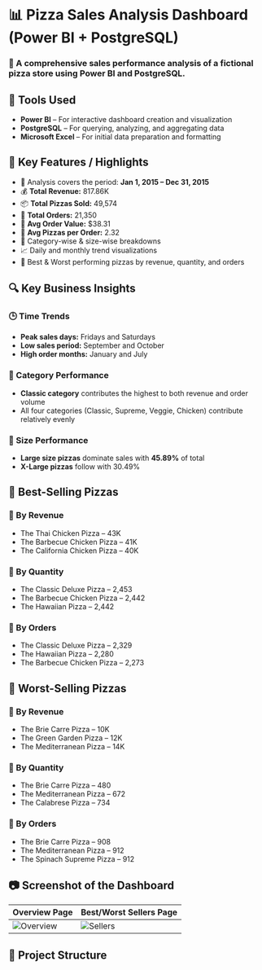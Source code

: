 # 📊 Pizza Sales Analysis Dashboard (Power BI + PostgreSQL)

### 🍕 A comprehensive sales performance analysis of a fictional pizza store using Power BI and PostgreSQL.


## 🧰 Tools Used

- **Power BI** – For interactive dashboard creation and visualization  
- **PostgreSQL** – For querying, analyzing, and aggregating data  
- **Microsoft Excel** – For initial data preparation and formatting


## 🌟 Key Features / Highlights

- 📅 Analysis covers the period: **Jan 1, 2015 – Dec 31, 2015**
- 💰 **Total Revenue:** 817.86K  
- 📦 **Total Pizzas Sold:** 49,574  
- 🧾 **Total Orders:** 21,350  
- 🍕 **Avg Order Value:** $38.31  
- 🍕 **Avg Pizzas per Order:** 2.32  
- 📐 Category-wise & size-wise breakdowns
- 📈 Daily and monthly trend visualizations
- 🥇 Best & Worst performing pizzas by revenue, quantity, and orders


## 🔍 Key Business Insights

### 🕒 Time Trends
- **Peak sales days:** Fridays and Saturdays
- **Low sales period:** September and October
- **High order months:** January and July

### 🧱 Category Performance
- **Classic category** contributes the highest to both revenue and order volume  
- All four categories (Classic, Supreme, Veggie, Chicken) contribute relatively evenly

### 📏 Size Performance
- **Large size pizzas** dominate sales with **45.89%** of total
- **X-Large pizzas** follow with 30.49%


## 🥇 Best-Selling Pizzas

### 🔸 By Revenue
- The Thai Chicken Pizza – 43K  
- The Barbecue Chicken Pizza – 41K  
- The California Chicken Pizza – 40K  

### 🔸 By Quantity
- The Classic Deluxe Pizza – 2,453  
- The Barbecue Chicken Pizza – 2,442  
- The Hawaiian Pizza – 2,442  

### 🔸 By Orders
- The Classic Deluxe Pizza – 2,329  
- The Hawaiian Pizza – 2,280  
- The Barbecue Chicken Pizza – 2,273  


## 🥶 Worst-Selling Pizzas

### 🔹 By Revenue
- The Brie Carre Pizza – 10K  
- The Green Garden Pizza – 12K  
- The Mediterranean Pizza – 14K  

### 🔹 By Quantity
- The Brie Carre Pizza – 480  
- The Mediterranean Pizza – 672  
- The Calabrese Pizza – 734  

### 🔹 By Orders
- The Brie Carre Pizza – 908  
- The Mediterranean Pizza – 912  
- The Spinach Supreme Pizza – 912  


## 📷 Screenshot of the Dashboard

| Overview Page | Best/Worst Sellers Page |
|---------------|--------------------------|
| ![Overview](https://github.com/YourUsername/YourRepoName/blob/main/Snapshot%20Of%20Pizza%20Sales%20Report.png) | ![Sellers](https://github.com/YourUsername/YourRepoName/blob/main/Snapshot%20Of%20Pizza%20Sales%20Report.png) |


## 📁 Project Structure

